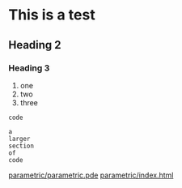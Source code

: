 # This is a test
## Heading 2
### Heading 3

1. one
2. two
3. three

`code`

```
a
larger
section
of
code
```

[parametric/parametric.pde](parametric/parametric.pde)
[parametric/index.html](parametric/index.html)
